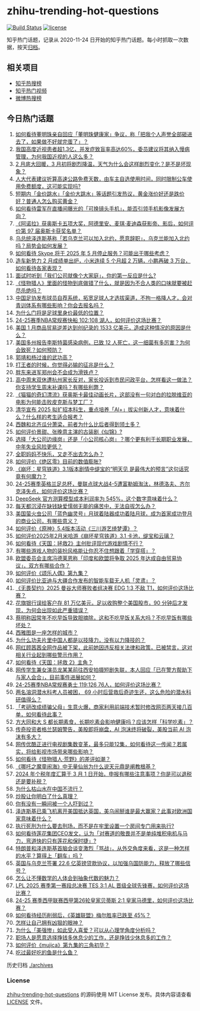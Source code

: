 # zhihu-trending-hot-questions

[![Build Status](https://github.com/justjavac/zhihu-trending-hot-questions/workflows/ci/badge.svg?branch=master)](https://github.com/justjavac/zhihu-trending-hot-questions/actions)
[![license](https://img.shields.io/github/license/justjavac/zhihu-trending-hot-questions)](https://github.com/justjavac/zhihu-trending-hot-questions/blob/master/LICENSE)

知乎热门话题，记录从 2020-11-24
日开始的知乎热门话题。每小时抓取一次数据，按天[归档](./archives)。

## 相关项目

- [知乎热搜榜](https://github.com/justjavac/zhihu-trending-top-search)
- [知乎热门视频](https://github.com/justjavac/zhihu-trending-hot-video)
- [微博热搜榜](https://github.com/justjavac/weibo-trending-hot-search)

## 今日热门话题

<!-- BEGIN -->
<!-- 最后更新时间 Mon Mar 03 2025 14:30:30 GMT+0800 (China Standard Time) -->

1. [如何看待董明珠亲自回应「董明珠健康家」争议，称「把我个人声誉全部砸进去了，如果做不好就完蛋了」？](https://www.zhihu.com/question/13855818148)
1. [我国高度近视患者超1.3亿，并发症致盲率高达60%，委员建议将其纳入慢病管理，为何我国近视的人这么多？](https://www.zhihu.com/question/13702420558)
1. [2 月底大回暖，3 月初将剧烈降温，天气为什么会这样剧烈变化？是不是坏现象？](https://www.zhihu.com/question/13616746035)
1. [人大代表建议折算高速公路免费天数，由车主自选使用时间，同时限制公车使用免费额度，这可能实现吗?](https://www.zhihu.com/question/13760563100)
1. [短期内「金价跳水」「金价大跳水」等话题引发热议，黄金涨价好还是跌价好？普通人怎么购买黄金？](https://www.zhihu.com/question/13699636148)
1. [如何看待雷军在直播间曝光的「可换镜头手机」，能否引领手机影像发展方向？](https://www.zhihu.com/question/13869729219)
1. [《阿诺拉》获奥斯卡五项大奖，阿德里安、麦琪·麦迪森获影帝、影后，如何评价第 97 届奥斯卡获奖名单？](https://www.zhihu.com/question/13639482106)
1. [乌总统泽连斯基称「若乌克兰可以加入北约，愿意辞职」，乌克兰能加入北约吗？局势会如何发展？](https://www.zhihu.com/question/13888453008)
1. [如何看待 Skype 将于 2025 年 5 月停止服务？可能出于哪些考虑？](https://www.zhihu.com/question/13697633888)
1. [造车新势力 2 月成绩单出炉，小米连续 5 个月超 2 万辆，小鹏再破 3 万台，如何看待各家表现？](https://www.zhihu.com/question/13755476662)
1. [面试时听到「我们公司就像个大家庭」，你的第一反应是什么?](https://www.zhihu.com/question/13789504379)
1. [《怪物猎人》里面的怪物到底做错了什么，就是因为不合人类的口味就要被赶尽杀绝吗？](https://www.zhihu.com/question/13799253828)
1. [中国足协发布球员自荐系统，拓宽足球人才选拔渠道，不拘一格降人才，会对青训体系有哪些影响？你会去报名吗？](https://www.zhihu.com/question/13724068626)
1. [为什么门将是足球里身价最低的位置？](https://www.zhihu.com/question/13800610568)
1. [24-25赛季NBA常规赛快船 102:108 湖人，如何评价这场比赛？](https://www.zhihu.com/question/13902542414)
1. [美国 1 月商品贸易逆差达到创纪录的 1533 亿美元，造成这种情况的原因是什么？](https://www.zhihu.com/question/13714955495)
1. [美国多州报告李斯特菌感染病例，已致 12 人死亡，这一细菌有多厉害？为何会致死？如何预防？](https://www.zhihu.com/question/13362362082)
1. [郭靖和杨过谁的武功高？](https://www.zhihu.com/question/29143770)
1. [打王者的时候，你觉得必输的征兆是什么？](https://www.zhihu.com/question/12219839145)
1. [胖东来进军郑州会不会成为滑铁卢？](https://www.zhihu.com/question/13130828909)
1. [高中周末双休遭杭州家长反对，家长投诉到市民问政平台，怎样看这一做法？你支持学生周末补课吗？有哪些利弊？](https://www.zhihu.com/question/13889984972)
1. [《猫猫的奇幻漂流》获奥斯卡最佳动画长片，这部没有一句对白的拉脱维亚的电影为何能击败皮克斯与梦工厂？](https://www.zhihu.com/question/13891812637)
1. [清华宣布 2025 拟扩招本科生，重点培养「Al+」拔尖创新人才，意味着什么？什么样的考生适合报考？](https://www.zhihu.com/question/13834030622)
1. [西魏和北齐瓜分萧梁，前者为什么比后者得到领土多？](https://www.zhihu.com/question/619056586)
1. [如何评价景甜、张晚意主演的古装剧《似锦》?](https://www.zhihu.com/question/13595730820)
1. [选择「大公司边缘岗」还是「小公司核心岗」？哪个更有利于长期职业发展，中年失业风险更低？](https://www.zhihu.com/question/13658141537)
1. [全职妈妈不快乐，又走不出去怎么办？](https://www.zhihu.com/question/657896149)
1. [如何评价《绝区零》目前的数值膨胀?](https://www.zhihu.com/question/12744867386)
1. [《崩坏：星穹铁道》3.1版本剧情中缇宝的“明天见 是最伟大的预言”这句话究竟有何魔力？](https://www.zhihu.com/question/13559422568)
1. [24-25赛季英格兰足总杯，曼联点球大战4-5遭富勒姆淘汰，林德洛夫、齐尔克泽失点，如何评价这场比赛？](https://www.zhihu.com/question/13879233040)
1. [DeepSeek 官方测算模型成本利润率为 545%，这个数字意味着什么？](https://www.zhihu.com/question/13733505856)
1. [每天都沉浸在缺钱缺爱懦弱无能的痛苦中，无法自拔怎么办？](https://www.zhihu.com/question/7415615962)
1. [美国萤火虫公司「蓝色幽灵号」月球着陆器成功着陆月球，成为首家成功登月的商业公司，有哪些意义？](https://www.zhihu.com/question/13843765292)
1. [如何评价《原神》5.4版本活动《三川游艺绮梦谭》？](https://www.zhihu.com/question/12277896944)
1. [如何评价2025年2月米哈游《崩坏星穹铁道》3.1 卡池，缇宝和云璃？](https://www.zhihu.com/question/13360414527)
1. [如何看待《天国：拯救2》主创批评现代游戏剧情不行？](https://www.zhihu.com/question/12576015989)
1. [有哪些游戏人物的装扮风格能让你忍不住想跟着「学穿搭」？](https://www.zhihu.com/question/13854514944)
1. [欧盟委员会主席冯德莱恩称「印度和欧盟将争取 2025 年达成自由贸易协议」，双方有哪些合作？](https://www.zhihu.com/question/13652553611)
1. [如何评价《颂乐人偶》第九集？](https://www.zhihu.com/question/13583240052)
1. [如何评价比亚迪与大疆合作发布的智能车载无人机「灵鸢」？](https://www.zhihu.com/question/13647450592)
1. [《无畏契约》2025 曼谷大师赛败者组决赛 EDG 1:3 不敌 T1，如何评价这场比赛？](https://www.zhihu.com/question/13755153969)
1. [花旗银行误给客户存 81 万亿美元，足以收购整个美国股市，90 分钟后才发现，为何会出现如此严重错误？](https://www.zhihu.com/question/13754808674)
1. [蔡明称因常年不吃早饭导致胆摘除，这和不吃早饭关系大吗？不吃早饭有哪些坏处？](https://www.zhihu.com/question/13817925698)
1. [西雅图是一座怎样的城市？](https://www.zhihu.com/question/29211448)
1. [为什么功夫片里中国人都是以技降力，没有以力降技的？](https://www.zhihu.com/question/10397352064)
1. [网红顾茜茜全网作品被下架，此前她因违反相关法律和政策，已被禁言，这对相关行业起到哪些警示作用？](https://www.zhihu.com/question/13624670890)
1. [如何看待《天国：拯救 2》主角？](https://www.zhihu.com/question/11507632008)
1. [网传学生兼女演员龙某某前往西安拍摄短剧失联，本人回应「已在警方帮助下与家人会合」，目前事件进展如何？](https://www.zhihu.com/question/13591539443)
1. [24-25赛季NBA常规赛勇士 119:126 76人，如何评价这场比赛？](https://www.zhihu.com/question/13807832463)
1. [两名溶洞潜水科考人员被困， 69 小时后营救后奇迹生还，这么危险的潜水科研值得么？](https://www.zhihu.com/question/13653601935)
1. [「考研改成绩骗父母」生意火爆，商家利用前端技术暂时修改网页两天接几百单，如何看待此事？](https://www.zhihu.com/question/13540678000)
1. [方大同和大 S 都长期素食，长期吃素会影响健康吗？应该怎样「科学吃素」？](https://www.zhihu.com/question/13740868418)
1. [传奇投资者格兰瑟姆警告，美股即将崩盘，AI 泡沫终将破裂，美股当前 AI 泡沫有多大？](https://www.zhihu.com/question/13719808639)
1. [网传优酷正进行电视剧集数变革，最多只能12集，如何看待这一传闻？若属实，将给影视市场带来哪些影响？](https://www.zhihu.com/question/13658586246)
1. [如何看待《怪物猎人·荒野》的差评如潮？](https://www.zhihu.com/question/13753404816)
1. [《哪吒之魔童闹海》中无量仙翁为什么说天元鼎是阐教根基？](https://www.zhihu.com/question/11906192085)
1. [2024 年个税年度汇算于 3 月 1 日开始，申报有哪些注意事项？你是可以退税还是要补税？](https://www.zhihu.com/question/13714911172)
1. [为什么枯山水在中国不流行？](https://www.zhihu.com/question/23448967)
1. [炒股让你明白了什么真理？](https://www.zhihu.com/question/4266763579)
1. [你有没有一瞬间被一个人吓到过？](https://www.zhihu.com/question/317337121)
1. [泽连斯基已乘飞机离开美国抵达英国，美乌闹掰谁是最大赢家？此事对欧洲国家意味着什么？](https://www.zhihu.com/question/13761644461)
1. [执行死刑为什么要去刑场，而不是在牢里设置一个房间专门用来执行?](https://www.zhihu.com/question/658579569)
1. [如何看待莲花集团CEO发文，认为「对赛道的敬畏并不是单纯堆积电机与马力，弯道快的只有莲花和保时捷」?](https://www.zhihu.com/question/13691384077)
1. [特朗普和泽连斯基首脑会谈变激烈「骂战」，从外交角度来看，这是一种怎样的水平？算得上「翻车」吗？](https://www.zhihu.com/question/13731642055)
1. [英国与乌克兰签署 22.6 亿英镑贷款协议，以加强乌国防能力，释放了哪些信号？](https://www.zhihu.com/question/13799166723)
1. [怎么让不懂数学的人体会到抽象代数的魅力？](https://www.zhihu.com/question/7738456942)
1. [LPL 2025 赛季第一赛段总决赛 TES 3:1 AL 晋级全球先锋赛，如何评价这场比赛？](https://www.zhihu.com/question/13747104843)
1. [24-25 赛季西甲联赛西甲第26轮皇家贝蒂斯 2:1 皇家马德里，如何评价这场比赛？](https://www.zhihu.com/question/13789782791)
1. [如何看待经历削弱后，《英雄联盟》梅尔胜率已跌至 45%？](https://www.zhihu.com/question/13418325421)
1. [怎样让自己拥有凶狠的眼神？](https://www.zhihu.com/question/457204558)
1. [为什么「美强惨」如此受人喜爱？可以从心理学角度分析吗？](https://www.zhihu.com/question/13541859495)
1. [职场人是愿意选择挣钱多休息少的工作，还是挣钱少休息多的工作？](https://www.zhihu.com/question/13746336583)
1. [如何评价《mujica》第九集的三角初华？](https://www.zhihu.com/question/13584306378)
1. [吃过最好吃的鱼是什么鱼？](https://www.zhihu.com/question/334848608)

<!-- END -->

历史归档 [./archives](./archives)

### License

[zhihu-trending-hot-questions](https://github.com/justjavac/zhihu-trending-hot-questions)
的源码使用 MIT License 发布。具体内容请查看 [LICENSE](./LICENSE) 文件。
